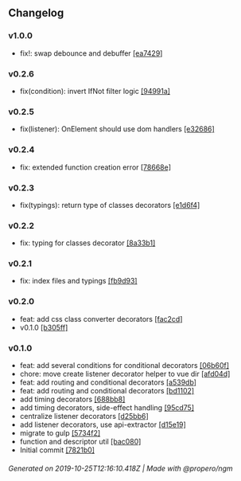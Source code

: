 ## Changelog

### v1.0.0
- fix!: swap debounce and debuffer [[ea7429]](0df6eb3eade1e7643bffe8e182a4685402ea7429)

### v0.2.6
- fix(condition): invert IfNot filter logic [[94991a]](4529ad9b80075e1dcabc69fe3a2a96fd7994991a)

### v0.2.5
- fix(listener): OnElement should use dom handlers [[e32686]](3d2688c019de7b60e293547ef41205f1d9e32686)

### v0.2.4
- fix: extended function creation error [[78668e]](3a391de74d5b2606c6f3da9e5926a0e84578668e)

### v0.2.3
- fix(typings): return type of classes decorators [[e1d6f4]](8b54d14ae09a82571988c586f211d7807de1d6f4)

### v0.2.2
- fix: typing for classes decorator [[8a33b1]](1e0d1779debf100442f559a60c963543a48a33b1)

### v0.2.1
- fix: index files and typings [[fb9d93]](6296b64a93dc1f1957a526abb90ca25c46fb9d93)

### v0.2.0
- feat: add css class converter decorators [[fac2cd]](0d7d2eeb961501727e37a1d765b9951fddfac2cd)
- v0.1.0 [[b305ff]](3302024d831a25228324f70d15c993a944b305ff)

### v0.1.0
- feat: add several conditions for conditional decorators [[06b60f]](2c2c21de83e914e1f96415d3cbcb3c31ae06b60f)
- chore: move create listener decorator helper to vue dir [[afd04d]](0a33793925dba66562e2d318a106c58174afd04d)
- feat: add routing and conditional decorators [[a539db]](edbddc0438609640d3a6ea0aa4111fc04aa539db)
- feat: add routing and conditional decorators [[bd1102]](2a7f2e2e97ad2be52abca486a7748246b6bd1102)
- add timing decorators [[688bb8]](d116236ca48c67bccc4591da874ca0d5e2688bb8)
- add timing decorators, side-effect handling [[95cd75]](c700c228a5165212b9638227ce3988da7095cd75)
- centralize listener decorators [[d25bb6]](199aad862de9f15b47436d68914fb83e45d25bb6)
- add listener decorators, use api-extractor [[d15e19]](d7d6165c23f565f27b7122032b430568c6d15e19)
- migrate to gulp [[5734f2]](f48d4ebfb7551a2ae8cd23c55f19d977735734f2)
- function and descriptor util [[bac080]](1695b8b38c3b2290851581613cef0ba3f4bac080)
- Initial commit [[7821b0]](e2cfffe21a09fa25d43551edf90f4a0add7821b0)

###### Generated on 2019-10-25T12:16:10.418Z | Made with @propero/ngm